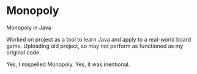 # Monopoly
Monopoly in Java

Worked on project as a tool to learn Java and apply to a real-world board game.
Uploading old project, so may not perform as functioned as my original code.

Yes, I mispelled Monopoly. Yes, it was inentional.
